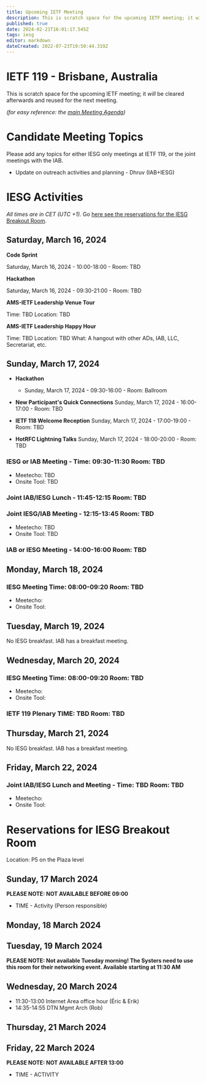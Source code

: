 ```yaml
---
title: Upcoming IETF Meeting
description: This is scratch space for the upcoming IETF meeting; it will be cleared afterwards and reused for the next meeting.
published: true
date: 2024-02-21T16:01:17.545Z
tags: iesg
editor: markdown
dateCreated: 2022-07-23T19:50:44.319Z
---
```


# IETF 119 - Brisbane, Australia
This is scratch space for the upcoming IETF meeting; it *will* be cleared afterwards and reused for the next meeting. 

*(for easy reference: the [main Meeting Agenda](https://datatracker.ietf.org/meeting/agenda/))*

# Candidate Meeting Topics
Please add any topics for either IESG only meetings at IETF 119, or the joint meetings with the IAB.

- Update on outreach activities and planning - Dhruv (IAB+IESG)

# IESG Activities
*All times are in CET (UTC +1).* Go [here see the reservations for the IESG Breakout Room](#IESGBreakoutRoom).

## Saturday, March 16, 2024

**Code Sprint**

Saturday, March 16, 2024 - 10:00-18:00 - Room: TBD

**Hackathon**

Saturday, March 16, 2024 - 09:30-21:00 - Room: TBD
 

**AMS-IETF Leadership Venue Tour**

Time: TBD
Location: TBD

**AMS-IETF Leadership Happy Hour**

Time: TBD
Location: TBD
What: A hangout with other ADs, IAB, LLC, Secretariat, etc.

## Sunday, March 17, 2024

- **Hackathon**

  - Sunday, March 17, 2024 - 09:30-16:00 - Room: Ballroom
  
- **New Participant's Quick Connections** Sunday, March 17, 2024 - 16:00-17:00 - Room: TBD
- **IETF 118 Welcome Reception** Sunday, March 17, 2024 - 17:00-19:00 - Room: TBD
- **HotRFC Lightning Talks** Sunday, March 17, 2024 - 18:00-20:00 - Room: TBD

### IESG or IAB Meeting - Time: 09:30-11:30 Room: TBD

* Meetecho: TBD
* Onsite Tool: TBD



### Joint IAB/IESG Lunch - 11:45-12:15 Room: TBD

### Joint IESG/IAB Meeting - 12:15-13:45 Room: TBD
* Meetecho: TBD
* Onsite Tool: TBD



### IAB or IESG Meeting - 14:00-16:00 Room: TBD



## Monday, March 18, 2024

### IESG Meeting Time: 08:00-09:20 Room: TBD

* Meetecho:  
* Onsite Tool:  



## Tuesday, March 19, 2024

No IESG breakfast. IAB has a breakfast meeting.
  
## Wednesday, March 20, 2024
### IESG Meeting Time: 08:00-09:20  Room: TBD

* Meetecho:  
* Onsite Tool:  



### IETF 119 Plenary TIME: TBD Room: TBD

## Thursday, March 21, 2024

No IESG breakfast. IAB has a breakfast meeting.

## Friday, March 22, 2024

### Joint IAB/IESG Lunch and Meeting - Time: TBD Room: TBD

* Meetecho:  
* Onsite Tool: 

 

# <a id="IESGBreakoutRoom"></a>Reservations for IESG Breakout Room

Location: P5 on the Plaza level


## Sunday, 17 March 2024
**PLEASE NOTE: NOT AVAILABLE BEFORE 09:00**

* TIME - Activity (Person responsible)

## Monday, 18 March 2024



## Tuesday, 19 March 2024
**PLEASE NOTE: Not available Tuesday morning!
The Systers need to use this room for their networking event.
Available starting at 11:30 AM**


## Wednesday, 20 March 2024

* 11:30-13:00 Internet Area office hour (Éric & Erik)
* 14:35-14:55 DTN Mgmt Arch (Rob)
## Thursday, 21 March 2024



## Friday, 22 March 2024
**PLEASE NOTE: NOT AVAILABLE AFTER 13:00**

* TIME - ACTIVITY


